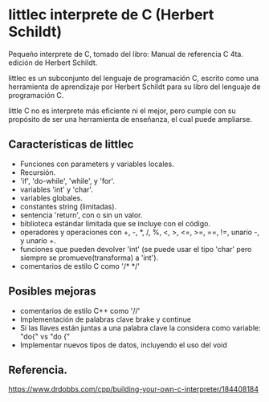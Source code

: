 # littlec interprete de C (Herbert Schildt) 
Pequeño interprete de C, tomado del libro: Manual de referencia C 4ta. edición de Herbert Schildt.

littlec es un subconjunto del lenguaje de programación C, escrito como una herramienta de aprendizaje por Herbert Schildt para su libro del lenguaje de programación C.

little C no es interprete más eficiente ni el mejor, pero cumple con su propósito de ser una herramienta de enseñanza, el cual puede ampliarse.

## Características de littlec

* Funciones con parameters y variables locales.
* Recursión.
* 'if', 'do-while', 'while', y 'for'.
* variables 'int' y 'char'.
* variables globales.
* constantes string (limitadas).
* sentencia 'return', con o sin un valor.
* biblioteca estándar limitada que se incluye con el código.
* operadores y operaciones con +, -, *, /, %, <, >, <=, >=, ==, !=, unario -, y unario +.
* funciones que pueden devolver 'int' (se puede usar el tipo 'char' pero siempre se promueve(transforma) a 'int').
* comentarios de estilo C como '/* */' 

## Posibles mejoras
* comentarios de estilo C++ como '//'
* Implementación de palabras clave brake y continue
* Si las llaves están juntas a una palabra clave la considera como variable: "do{" vs "do {"
* Implementar nuevos tipos de datos, incluyendo el uso del void

## Referencia.
https://www.drdobbs.com/cpp/building-your-own-c-interpreter/184408184
